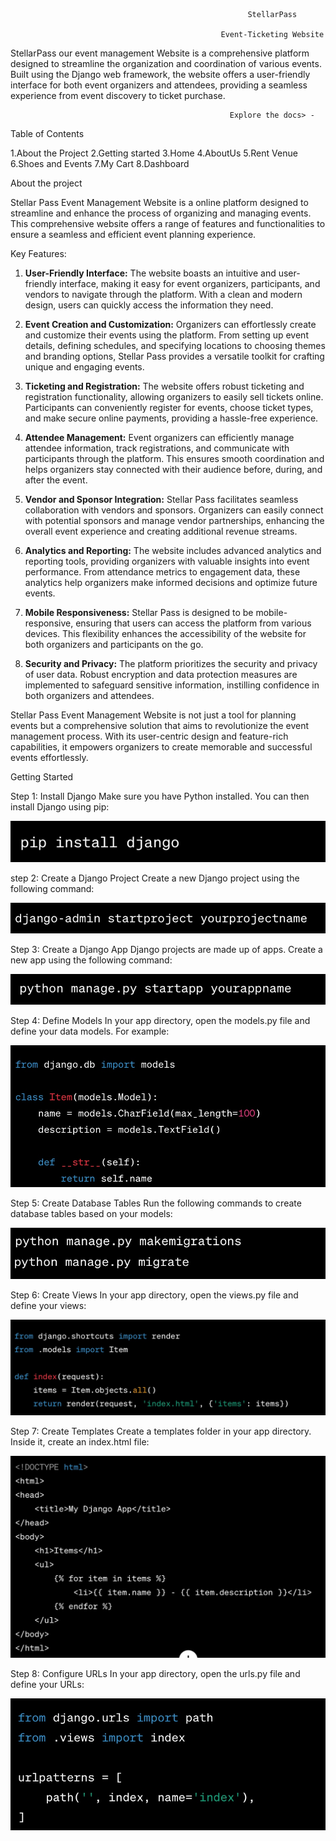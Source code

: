                                                          StellarPass
    
                                                   Event-Ticketing Website

StellarPass our event management Website is a comprehensive platform designed to streamline the organization and coordination of various events. Built using the Django web framework, the website offers a user-friendly interface for both event organizers and attendees, providing a seamless experience from event discovery to ticket purchase.

			                                         Explore the docs> - 

Table of Contents

1.About the Project
2.Getting started
3.Home
4.AboutUs
5.Rent Venue
6.Shoes and Events
7.My Cart
8.Dashboard


About the project

Stellar Pass Event Management Website is a online platform designed to streamline and enhance the process of organizing and managing events. This comprehensive website offers a range of features and functionalities to ensure a seamless and efficient event planning experience.

Key Features:

1. **User-Friendly Interface:**
   The website boasts an intuitive and user-friendly interface, making it easy for event organizers, participants, and vendors to navigate through the platform. With a clean and modern design, users can quickly access the information they need.

2. **Event Creation and Customization:**
   Organizers can effortlessly create and customize their events using the platform. From setting up event details, defining schedules, and specifying locations to choosing themes and branding options, Stellar Pass provides a versatile toolkit for crafting unique and engaging events.

3. **Ticketing and Registration:**
   The website offers robust ticketing and registration functionality, allowing organizers to easily sell tickets online. Participants can conveniently register for events, choose ticket types, and make secure online payments, providing a hassle-free experience.

4. **Attendee Management:**
   Event organizers can efficiently manage attendee information, track registrations, and communicate with participants through the platform. This ensures smooth coordination and helps organizers stay connected with their audience before, during, and after the event.

5. **Vendor and Sponsor Integration:**
   Stellar Pass facilitates seamless collaboration with vendors and sponsors. Organizers can easily connect with potential sponsors and manage vendor partnerships, enhancing the overall event experience and creating additional revenue streams.

6. **Analytics and Reporting:**
   The website includes advanced analytics and reporting tools, providing organizers with valuable insights into event performance. From attendance metrics to engagement data, these analytics help organizers make informed decisions and optimize future events.

7. **Mobile Responsiveness:**
   Stellar Pass is designed to be mobile-responsive, ensuring that users can access the platform from various devices. This flexibility enhances the accessibility of the website for both organizers and participants on the go.

8. **Security and Privacy:**
   The platform prioritizes the security and privacy of user data. Robust encryption and data protection measures are implemented to safeguard sensitive information, instilling confidence in both organizers and attendees.

Stellar Pass Event Management Website is not just a tool for planning events but a comprehensive solution that aims to revolutionize the event management process. With its user-centric design and feature-rich capabilities, it empowers organizers to create memorable and successful events effortlessly.


Getting Started

Step 1: Install Django
Make sure you have Python installed. You can then install Django using pip:

![Image](https://github.com/nchirag/CAC-2/blob/main/eventManagement/static/images/image1.jpeg)

step 2:  Create a Django Project
Create a new Django project using the following command:

![Image](https://github.com/nchirag/CAC-2/blob/main/eventManagement/static/images/image2.jpeg)

Step 3: Create a Django App
Django projects are made up of apps. Create a new app using the following command:

![Image](https://github.com/nchirag/CAC-2/blob/main/eventManagement/static/images/image3.jpeg)

Step 4: Define Models
In your app directory, open the models.py file and define your data models. For example:

![Image](https://github.com/nchirag/CAC-2/blob/main/eventManagement/static/images/image4.jpeg)

Step 5: Create Database Tables
Run the following commands to create database tables based on your models:

![Image](https://github.com/nchirag/CAC-2/blob/main/eventManagement/static/images/image5.jpeg)

Step 6: Create Views
In your app directory, open the views.py file and define your views:

![Image](https://github.com/nchirag/CAC-2/blob/main/eventManagement/static/images/image6.jpeg)

Step 7: Create Templates
Create a templates folder in your app directory. Inside it, create an index.html file:

![Image](https://github.com/nchirag/CAC-2/blob/main/eventManagement/static/images/image7.jpeg)

Step 8: Configure URLs
In your app directory, open the urls.py file and define your URLs:

![Image](https://github.com/nchirag/CAC-2/blob/main/eventManagement/static/images/image8.jpeg)






